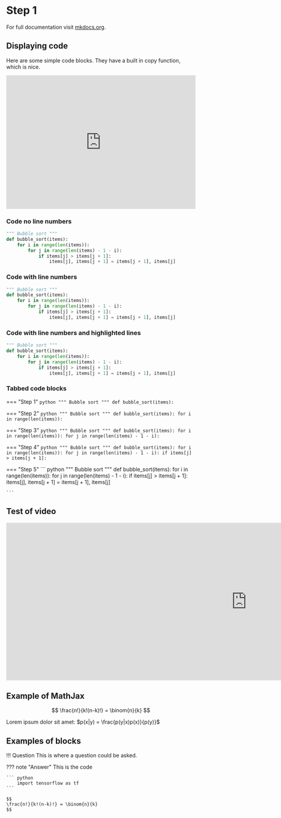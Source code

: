 # Step 1

For full documentation visit [mkdocs.org](https://www.mkdocs.org).

## Displaying code

Here are some simple code blocks. They have a built in copy function, which is nice.


<iframe src="https://trinket.io/embed/python3/04f5c0691b" width="100%" height="356" frameborder="0" marginwidth="0" marginheight="0" allowfullscreen></iframe>



### Code no line numbers

``` python
""" Bubble sort """
def bubble_sort(items):
    for i in range(len(items)):
        for j in range(len(items) - 1 - i):
            if items[j] > items[j + 1]:
                items[j], items[j + 1] = items[j + 1], items[j]
```

### Code with line numbers

``` python linenums="1"
""" Bubble sort """
def bubble_sort(items):
    for i in range(len(items)):
        for j in range(len(items) - 1 - i):
            if items[j] > items[j + 1]:
                items[j], items[j + 1] = items[j + 1], items[j]
```

### Code with line numbers and highlighted lines

``` python linenums="1" hl_lines="3 4"
""" Bubble sort """
def bubble_sort(items):
    for i in range(len(items)):
        for j in range(len(items) - 1 - i):
            if items[j] > items[j + 1]:
                items[j], items[j + 1] = items[j + 1], items[j]
```


### Tabbed code blocks

=== "Step 1"
	``` python
	""" Bubble sort """
	def bubble_sort(items):
	```

=== "Step 2"
	``` python
	""" Bubble sort """
	def bubble_sort(items):
	    for i in range(len(items)):
	```

=== "Step 3"
	``` python
	""" Bubble sort """
	def bubble_sort(items):
	    for i in range(len(items)):
	        for j in range(len(items) - 1 - i):
	```

=== "Step 4"
	``` python
	""" Bubble sort """
	def bubble_sort(items):
	    for i in range(len(items)):
	        for j in range(len(items) - 1 - i):
	            if items[j] > items[j + 1]:
	```

=== "Step 5"
	``` python
	""" Bubble sort """
	def bubble_sort(items):
	    for i in range(len(items)):
	        for j in range(len(items) - 1 - i):
	            if items[j] > items[j + 1]:
	            items[j], items[j + 1] = items[j + 1], items[j]

	```



## Test of video

<div class="video-wrapper">
  <iframe width="1280" height="420" src="https://www.youtube.com/embed/vZNyjuNLhIk" frameborder="0" allowfullscreen></iframe>
</div>

## Example of MathJax 


$$
\frac{n!}{k!(n-k)!} = \binom{n}{k}
$$

Lorem ipsum dolor sit amet: $p(x|y) = \frac{p(y|x)p(x)}{p(y)}$


## Examples of blocks

!!! Question
    This is where a question could be asked.

??? note "Answer"
    This is the code

    ``` python
		import tensorflow as tf
	```

	$$
	\frac{n!}{k!(n-k)!} = \binom{n}{k}
	$$

